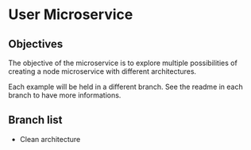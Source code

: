 # User Microservice

## Objectives

The objective of the microservice is to explore multiple possibilities of creating a node microservice with different architectures.

Each example will be held in a different branch. See the readme in each branch to have more informations.

## Branch list

- Clean architecture
